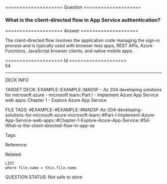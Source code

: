 ==================== Question ====================  

### What is the client-directed flow in App Service authentication?  

==================== Answer ====================  

The client-directed flow involves the application code managing the sign-in process and is typically used with browser-less apps, REST APIs, Azure Functions, JavaScript browser clients, and native mobile apps.

==================== Id ====================  
54

---

DECK INFO

TARGET DECK: EXAMPLE::EXAMPLE::MADSF - Az 204 developing solutions for microsoft azure - microsoft learn::Part I - Implement Azure App Service web apps::Chapter 1 - Explore Azure App Service

FILE TAGS: #EXAMPLE::#EXAMPLE::#MADSF-Az-204-developing-solutions-for-microsoft-azure-microsoft-learn::#Part-I-Implement-Azure-App-Service-web-apps::#Chapter-1-Explore-Azure-App-Service::#54-What-is-the-client-directed-flow-in-app-se

Tags:

Reference:

Related:

```dataview
LIST
where file.name = this.file.name
```

QUESTION STATUS: Not safe to store
